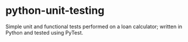 # python-unit-testing
Simple unit and functional tests performed on a loan calculator; written in Python and tested using PyTest. 
